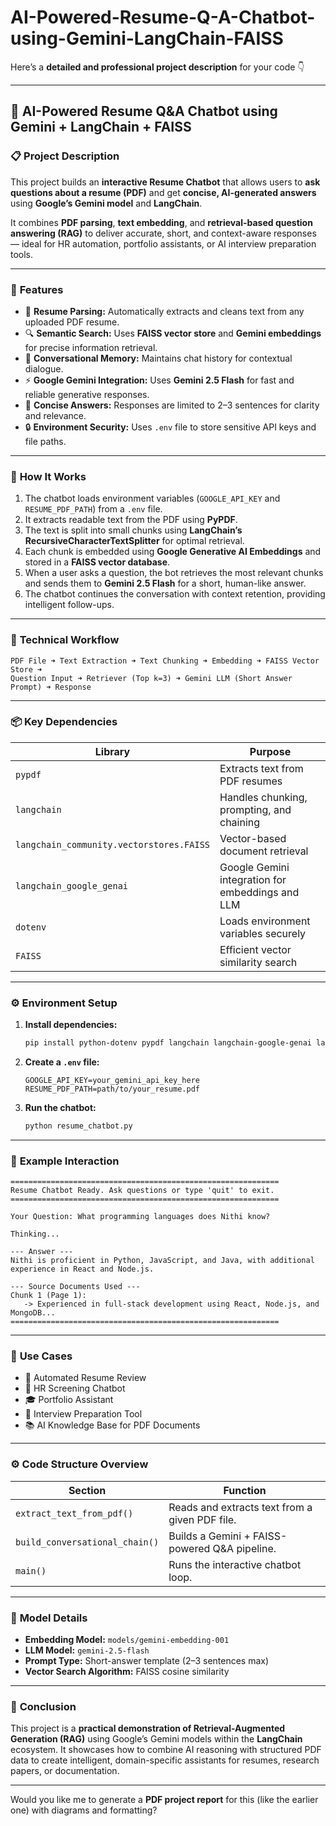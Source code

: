 # AI-Powered-Resume-Q-A-Chatbot-using-Gemini-LangChain-FAISS
Here’s a **detailed and professional project description** for your code 👇

---

## 🤖 **AI-Powered Resume Q&A Chatbot using Gemini + LangChain + FAISS**

### 📋 **Project Description**

This project builds an **interactive Resume Chatbot** that allows users to **ask questions about a resume (PDF)** and get **concise, AI-generated answers** using **Google’s Gemini model** and **LangChain**.

It combines **PDF parsing**, **text embedding**, and **retrieval-based question answering (RAG)** to deliver accurate, short, and context-aware responses — ideal for HR automation, portfolio assistants, or AI interview preparation tools.

---

### 🚀 **Features**

* 📄 **Resume Parsing:** Automatically extracts and cleans text from any uploaded PDF resume.
* 🔍 **Semantic Search:** Uses **FAISS vector store** and **Gemini embeddings** for precise information retrieval.
* 🧠 **Conversational Memory:** Maintains chat history for contextual dialogue.
* ⚡ **Google Gemini Integration:** Uses **Gemini 2.5 Flash** for fast and reliable generative responses.
* 💬 **Concise Answers:** Responses are limited to 2–3 sentences for clarity and relevance.
* 🔒 **Environment Security:** Uses `.env` file to store sensitive API keys and file paths.

---

### 🧩 **How It Works**

1. The chatbot loads environment variables (`GOOGLE_API_KEY` and `RESUME_PDF_PATH`) from a `.env` file.
2. It extracts readable text from the PDF using **PyPDF**.
3. The text is split into small chunks using **LangChain’s RecursiveCharacterTextSplitter** for optimal retrieval.
4. Each chunk is embedded using **Google Generative AI Embeddings** and stored in a **FAISS vector database**.
5. When a user asks a question, the bot retrieves the most relevant chunks and sends them to **Gemini 2.5 Flash** for a short, human-like answer.
6. The chatbot continues the conversation with context retention, providing intelligent follow-ups.

---

### 🧠 **Technical Workflow**

```text
PDF File ➜ Text Extraction ➜ Text Chunking ➜ Embedding ➜ FAISS Vector Store ➜
Question Input ➜ Retriever (Top k=3) ➜ Gemini LLM (Short Answer Prompt) ➜ Response
```

---

### 📦 **Key Dependencies**

| Library                                  | Purpose                                          |
| ---------------------------------------- | ------------------------------------------------ |
| `pypdf`                                  | Extracts text from PDF resumes                   |
| `langchain`                              | Handles chunking, prompting, and chaining        |
| `langchain_community.vectorstores.FAISS` | Vector-based document retrieval                  |
| `langchain_google_genai`                 | Google Gemini integration for embeddings and LLM |
| `dotenv`                                 | Loads environment variables securely             |
| `FAISS`                                  | Efficient vector similarity search               |

---

### ⚙️ **Environment Setup**

1. **Install dependencies:**

   ```bash
   pip install python-dotenv pypdf langchain langchain-google-genai langchain-community faiss-cpu
   ```

2. **Create a `.env` file:**

   ```env
   GOOGLE_API_KEY=your_gemini_api_key_here
   RESUME_PDF_PATH=path/to/your_resume.pdf
   ```

3. **Run the chatbot:**

   ```bash
   python resume_chatbot.py
   ```

---

### 💬 **Example Interaction**

```
============================================================
Resume Chatbot Ready. Ask questions or type 'quit' to exit.
============================================================

Your Question: What programming languages does Nithi know?

Thinking...

--- Answer ---
Nithi is proficient in Python, JavaScript, and Java, with additional experience in React and Node.js.

--- Source Documents Used ---
Chunk 1 (Page 1):
   -> Experienced in full-stack development using React, Node.js, and MongoDB...
============================================================
```

---

### 🎯 **Use Cases**

* 🧾 Automated Resume Review
* 💼 HR Screening Chatbot
* 🎓 Portfolio Assistant
* 🤖 Interview Preparation Tool
* 📚 AI Knowledge Base for PDF Documents

---

### ⚙️ **Code Structure Overview**

| Section                        | Function                                       |
| ------------------------------ | ---------------------------------------------- |
| `extract_text_from_pdf()`      | Reads and extracts text from a given PDF file. |
| `build_conversational_chain()` | Builds a Gemini + FAISS-powered Q&A pipeline.  |
| `main()`                       | Runs the interactive chatbot loop.             |

---

### 🧩 **Model Details**

* **Embedding Model:** `models/gemini-embedding-001`
* **LLM Model:** `gemini-2.5-flash`
* **Prompt Type:** Short-answer template (2–3 sentences max)
* **Vector Search Algorithm:** FAISS cosine similarity

---

### 🏁 **Conclusion**

This project is a **practical demonstration of Retrieval-Augmented Generation (RAG)** using Google’s Gemini models within the **LangChain** ecosystem.
It showcases how to combine AI reasoning with structured PDF data to create intelligent, domain-specific assistants for resumes, research papers, or documentation.

---

Would you like me to generate a **PDF project report** for this (like the earlier one) with diagrams and formatting?
